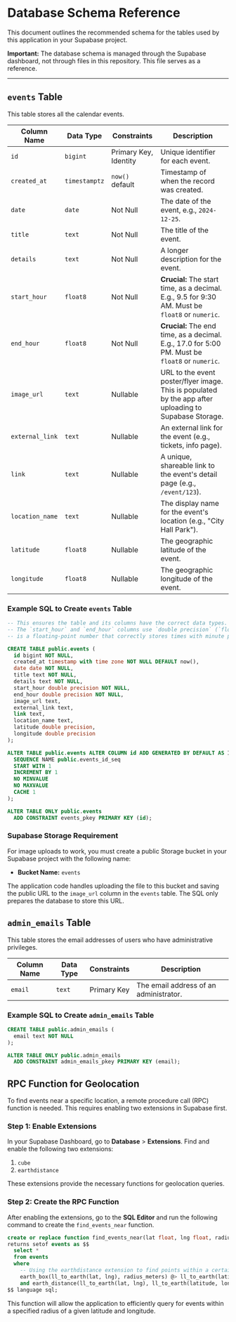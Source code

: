 # Database Schema Reference

This document outlines the recommended schema for the tables used by this application in your Supabase project.

**Important:** The database schema is managed through the Supabase dashboard, not through files in this repository. This file serves as a reference.

---

## `events` Table

This table stores all the calendar events.

| Column Name     | Data Type     | Constraints       | Description                                                                 |
|-----------------|---------------|-------------------|-----------------------------------------------------------------------------|
| `id`            | `bigint`      | Primary Key, Identity | Unique identifier for each event.                                           |
| `created_at`    | `timestamptz` | `now()` default   | Timestamp of when the record was created.                                   |
| `date`          | `date`        | Not Null          | The date of the event, e.g., `2024-12-25`.                                    |
| `title`         | `text`        | Not Null          | The title of the event.                                                     |
| `details`       | `text`        | Not Null          | A longer description for the event.                                         |
| `start_hour`    | `float8`      | Not Null          | **Crucial:** The start time, as a decimal. E.g., 9.5 for 9:30 AM. Must be `float8` or `numeric`. |
| `end_hour`      | `float8`      | Not Null          | **Crucial:** The end time, as a decimal. E.g., 17.0 for 5:00 PM. Must be `float8` or `numeric`. |
| `image_url`     | `text`        | Nullable          | URL to the event poster/flyer image. This is populated by the app after uploading to Supabase Storage. |
| `external_link` | `text`        | Nullable          | An external link for the event (e.g., tickets, info page).                  |
| `link`          | `text`        | Nullable          | A unique, shareable link to the event's detail page (e.g., `/event/123`).   |
| `location_name` | `text`        | Nullable          | The display name for the event's location (e.g., "City Hall Park").         |
| `latitude`      | `float8`      | Nullable          | The geographic latitude of the event.                                       |
| `longitude`     | `float8`      | Nullable          | The geographic longitude of the event.                                      |

### Example SQL to Create `events` Table
```sql
-- This ensures the table and its columns have the correct data types.
-- The `start_hour` and `end_hour` columns use `double precision` (`float8`), which
-- is a floating-point number that correctly stores times with minute precision (e.g., 9.5 for 9:30).

CREATE TABLE public.events (
  id bigint NOT NULL,
  created_at timestamp with time zone NOT NULL DEFAULT now(),
  date date NOT NULL,
  title text NOT NULL,
  details text NOT NULL,
  start_hour double precision NOT NULL,
  end_hour double precision NOT NULL,
  image_url text,
  external_link text,
  link text,
  location_name text,
  latitude double precision,
  longitude double precision
);

ALTER TABLE public.events ALTER COLUMN id ADD GENERATED BY DEFAULT AS IDENTITY (
  SEQUENCE NAME public.events_id_seq
  START WITH 1
  INCREMENT BY 1
  NO MINVALUE
  NO MAXVALUE
  CACHE 1
);

ALTER TABLE ONLY public.events
  ADD CONSTRAINT events_pkey PRIMARY KEY (id);
```

### Supabase Storage Requirement

For image uploads to work, you must create a public Storage bucket in your Supabase project with the following name:
- **Bucket Name:** `events`

The application code handles uploading the file to this bucket and saving the public URL to the `image_url` column in the `events` table. The SQL only prepares the database to store this URL.


## `admin_emails` Table

This table stores the email addresses of users who have administrative privileges.

| Column Name | Data Type | Constraints | Description                                   |
|-------------|-----------|-------------|-----------------------------------------------|
| `email`     | `text`    | Primary Key | The email address of an administrator.        |


### Example SQL to Create `admin_emails` Table
```sql
CREATE TABLE public.admin_emails (
  email text NOT NULL
);

ALTER TABLE ONLY public.admin_emails
  ADD CONSTRAINT admin_emails_pkey PRIMARY KEY (email);
```

## RPC Function for Geolocation

To find events near a specific location, a remote procedure call (RPC) function is needed. This requires enabling two extensions in Supabase first.

### Step 1: Enable Extensions
In your Supabase Dashboard, go to **Database** > **Extensions**. Find and enable the following two extensions:
1.  `cube`
2.  `earthdistance`

These extensions provide the necessary functions for geolocation queries.

### Step 2: Create the RPC Function
After enabling the extensions, go to the **SQL Editor** and run the following command to create the `find_events_near` function.

```sql
create or replace function find_events_near(lat float, lng float, radius_meters float)
returns setof events as $$
  select *
  from events
  where
    -- Using the earthdistance extension to find points within a certain radius
    earth_box(ll_to_earth(lat, lng), radius_meters) @> ll_to_earth(latitude, longitude)
    and earth_distance(ll_to_earth(lat, lng), ll_to_earth(latitude, longitude)) < radius_meters;
$$ language sql;
```

This function will allow the application to efficiently query for events within a specified radius of a given latitude and longitude.
